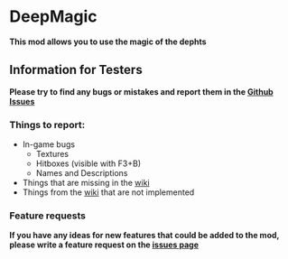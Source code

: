# DeepMagic
**This mod allows you to use the magic of the dephts**

## Information for Testers
**Please try to find any bugs or mistakes and report them in the [Github Issues](https://github.com/Fi0x/DeepMagic/issues)**

### Things to report:
- In-game bugs
  - Textures
  - Hitboxes (visible with F3+B)
  - Names and Descriptions
- Things that are missing in the [wiki](https://github.com/Fi0x/DeepMagic/wiki)
- Things from the [wiki](https://github.com/Fi0x/DeepMagic/wiki) that are not implemented

### Feature requests
**If you have any ideas for new features that could be added to the mod, please write a feature request on the [issues page](https://github.com/Fi0x/DeepMagic/issues)**